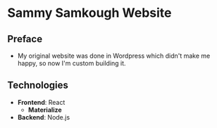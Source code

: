 # Sammy Samkough Website

## Preface

- My original website was done in Wordpress which didn't make me happy, so now I'm custom building it.

## Technologies

- **Frontend**: React
  - **Materialize**
- **Backend**: Node.js
